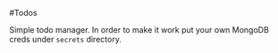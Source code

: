 #Todos

Simple todo manager. In order to make it work put your own MongoDB creds under `secrets` directory.
